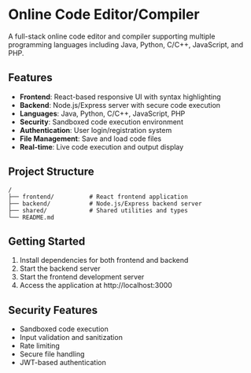 # Online Code Editor/Compiler

A full-stack online code editor and compiler supporting multiple programming languages including Java, Python, C/C++, JavaScript, and PHP.

## Features

- **Frontend**: React-based responsive UI with syntax highlighting
- **Backend**: Node.js/Express server with secure code execution
- **Languages**: Java, Python, C/C++, JavaScript, PHP
- **Security**: Sandboxed code execution environment
- **Authentication**: User login/registration system
- **File Management**: Save and load code files
- **Real-time**: Live code execution and output display

## Project Structure

```
/
├── frontend/          # React frontend application
├── backend/           # Node.js/Express backend server
├── shared/            # Shared utilities and types
└── README.md
```

## Getting Started

1. Install dependencies for both frontend and backend
2. Start the backend server
3. Start the frontend development server
4. Access the application at http://localhost:3000

## Security Features

- Sandboxed code execution
- Input validation and sanitization
- Rate limiting
- Secure file handling
- JWT-based authentication